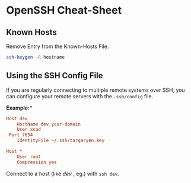 # OpenSSH Cheat-Sheet

## Known Hosts

Remove Entry from the Known-Hosts File.

```bash
ssh-keygen -R hostname
```

## Using the SSH Config File

If you are regularly connecting to multiple remote systems over SSH, you can configure your remote servers with the `.ssh/config` file.

**Example:***

```ini
Host dev
    HostName dev.your-domain
    User xcad
 Port 7654
    IdentityFile ~/.ssh/targaryen.key

Host *
    User root
    Compression yes
```

Connect to a host (like *dev* , eg.) with `ssh dev`.
